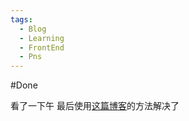 ```yaml
---
tags:
  - Blog
  - Learning
  - FrontEnd
  - Pns
---
```

#Done 

看了一下午 最后使用[这篇博客](https://www.cnblogs.com/bchf/p/13098283.html)的方法解决了
